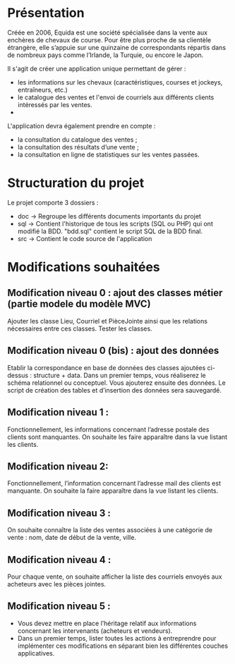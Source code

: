 # Présentation
Créée en 2006, Equida est une société spécialisée dans la vente aux enchères de chevaux de course. Pour être plus proche de sa clientèle étrangère, elle s’appuie sur une quinzaine de correspondants répartis dans de nombreux pays comme l’Irlande, la Turquie, ou encore le Japon.

Il s'agit de créer une application unique permettant de gérer :

- les informations sur les chevaux (caractéristiques, courses et jockeys, entraîneurs, etc.)
- le catalogue des ventes et l'envoi de courriels aux différents clients intéressés par les ventes.
- 
L'application devra également prendre en compte :
- la consultation du catalogue des ventes ;
- la consultation des résultats d’une vente ;
- la consultation en ligne de statistiques sur les ventes passées.

# Structuration du projet

Le projet comporte 3 dossiers :
- doc → Regroupe les différents documents importants du projet
- sql → Contient l'historique de tous les scripts (SQL ou PHP) qui ont modifié la BDD. "bdd.sql" contient le script SQL de la BDD final.
- src → Contient le code source de l'application

# Modifications souhaitées

## Modification niveau 0 : ajout des classes métier (partie modele du modèle MVC)
Ajouter les classe Lieu, Courriel et PièceJointe ainsi que les relations nécessaires entre ces classes.
Tester les classes.

##  Modification niveau 0 (bis) : ajout des données
Etablir la correspondance en base de données des classes ajoutées ci-dessus : structure + data.
Dans un premier temps, vous réaliserez le schéma relationnel ou conceptuel.
Vous ajouterez ensuite des données.
Le script de création des tables et d’insertion des données sera sauvegardé.

##  Modification niveau 1 : 
Fonctionnellement, les informations concernant l’adresse postale des clients sont manquantes. On souhaite les faire apparaître dans la vue listant les clients.

##  Modification niveau  2: 
Fonctionnellement, l’information concernant l’adresse mail des clients est manquante. On souhaite la faire apparaître dans la vue listant les clients.

##  Modification niveau  3 :
On souhaite connaître la liste des ventes associées à une catégorie de vente : nom, date de début de la vente, ville.

## Modification niveau  4 :
Pour chaque vente, on souhaite afficher la liste des courriels envoyés aux acheteurs avec les pièces jointes.

## Modification niveau 5 : 
- Vous devez mettre en place l’héritage relatif aux informations concernant les intervenants (acheteurs et vendeurs).
- Dans un premier temps, lister toutes les actions à entreprendre pour implémenter ces modifications en séparant bien les différentes couches applicatives.